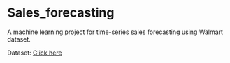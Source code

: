 # Sales_forecasting
A machine learning project for time-series sales forecasting using Walmart dataset.

<p>Dataset: <a href="https://www.kaggle.com/datasets/aslanahmedov/walmart-sales-forecast?resource=download&select=train.csv">Click here</a>
</p>
